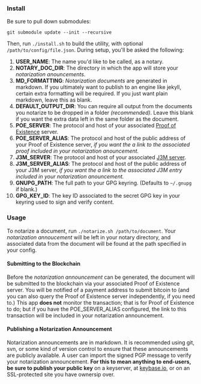 ### Install

Be sure to pull down submodules:

`git submodule update --init --recursive`

Then, run `./install.sh` to build the utility, with optional `/path/to/config/file.json`.  During setup, you'll be asked the following:

1.	**USER_NAME**: The name you'd like to be called, as a notary.
1.	**NOTARY_DOC_DIR**: The directory in which the app will store your *notarization anouncements*.
1.	**MD_FORMATTING**: *Notarization documents* are generated in markdown.  If you ultimately want to publish to an engine like jekyll, certain extra formatting will be required.  If you just want plain markdown, leave this as blank.
1.	**DEFAULT_OUTPUT_DIR**: You can require all output from the documents you notarize to be dropped in a folder *(recommended)*.  Leave this blank if you want the extra data left in the same folder as the document.
1.	**POE_SERVER**: The protocol and host of your associated [Proof of Existence](https://camera-v.org/about#what_is_proof) server.
1.	**POE_SERVER_ALIAS**: The protocol and host of the public address of your Proof of Existence server, *if you want the a link to the associated proof included in your notarization anouncement.*
1.	**J3M_SERVER**: The protocol and host of your associated [J3M server](https://camera-v.org/about#what_is_j3m).
1.	**J3M_SERVER_ALIAS**: The protocol and host of the public address of your J3M server, *if you want the a link to the associated J3M entry included in your notarization anouncement.*
1.	**GNUPG_PATH**: The full path to your GPG keyring.  (Defaults to `~/.gnupg` if blank.)
1.	**GPG_KEY_ID**: The key ID associated to the secret GPG key in your keyring used to sign and verify content.

### Usage

To notarize a document, run `./notarize.sh /path/to/document`.  Your *notarization annoucement* will be left in your notary directory, and associated data from the document will be found at the path specified in your config.

#### Submitting to the Blockchain

Before the *notarization announcement* can be generated, the document will be submitted to the blockchain via your associated Proof of Existence server.  You will be notified of a payment address to submit bitcoin to (and you can also query the Proof of Existence server independently, if you need to.)  This app **does not** monitor the transaction; that is for Proof of Existence to do; but if you have the POE_SERVER_ALIAS configured, the link to this transaction will be included in your notarization announcement.

#### Publishing a Notarization Announcement

Notarization announcements are in markdown.  It is recommended using git, svn, or some kind of version control to ensure that these announcements are publicly available.  A user can import the signed PGP message to verify your notarization announcement.  **For this to mean anything to end-users, be sure to publish your public key** on a keyserver, at [keybase.io](https://keybase.io), or on an SSL-protected site you have ownersip over.